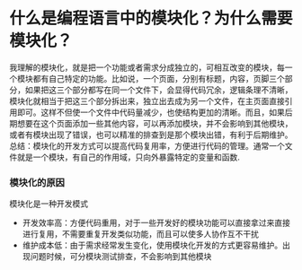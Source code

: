 # 什么是编程语言中的模块化？为什么需要模块化？

我理解的模块化，就是把一个功能或者需求分成独立的，可相互改变的模块，每一个模块都有自己特定的功能。比如说，一个页面，分别有标题，内容，页脚三个部分，如果把这三个部分都写在同一个文件下，会显得代码冗余，逻辑条理不清晰，模块化就相当于把这三个部分拆出来，独立出去成为另一个文件，在主页面直接引用即可。这样不但使一个文件中代码量减少，也使结构更加的清晰。而且，如果后期想要在这个页面添加一些其他内容，可以再添加模块，并不会影响到其他模块，或者有模块出现了错误，也可以精准的排查到是那个模块出错，有利于后期维护。
总结：模块化的开发方式可以提高代码复用率，方便进行代码的管理。通常一个文件就是一个模块，有自己的作用域，只向外暴露特定的变量和函数.

### 模块化的原因

模块化是一种开发模式

- 开发效率高：方便代码重用，对于一些开发好的模块功能可以直接拿过来直接进行复用，不需要重复开发类似功能，而且可以使多人协作互不干扰
- 维护成本低：由于需求经常发生变化，使用模块化开发的方式更容易维护。出现问题时候，可分模块测试排查，不会影响到其他模块
